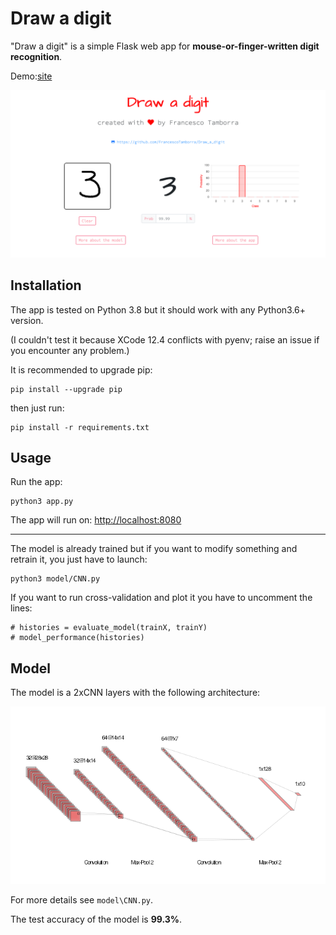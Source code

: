# Draw a digit

"Draw a digit" is a simple Flask web app for **mouse-or-finger-written digit recognition**.

Demo:[site](https://)

<p align="center">
  <img width="1200" src="/static/images/screenshot_home.png">
</p>


## Installation
The app is tested on Python 3.8 but it should work with any Python3.6+ version.

(I couldn't test it because XCode 12.4 conflicts with pyenv; raise an issue if you encounter any problem.)

It is recommended to upgrade pip:

    pip install --upgrade pip
    
then just run:

    pip install -r requirements.txt
   
## Usage

Run the app:

    python3 app.py
    
The app will run on: [http://localhost:8080](http://localhost:8080/)

---

The model is already trained but if you want to modify something and retrain it, you just have to launch:

    python3 model/CNN.py
    
If you want to run cross-validation and plot it you have to uncomment the lines:

    # histories = evaluate_model(trainX, trainY)
    # model_performance(histories)

## Model

The model is a 2xCNN layers with the following architecture:

![CNN architecture](/static/images/nn.png)

For more details see ``model\CNN.py``.

The test accuracy of the model is **99.3%**.
    

